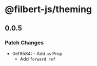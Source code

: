 # @filbert-js/theming

## 0.0.5
### Patch Changes

- 0ef9584: - Add `as` Prop
  - Add `forward ref`
